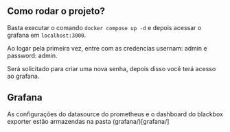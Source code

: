 ## Como rodar o projeto?

Basta executar o comando `docker compose up -d` e depois acessar o grafana em `localhost:3000`.

Ao logar pela primeira vez, entre com as credencias usernam: admin e password: admin.

Será solicitado para criar uma nova senha, depois disso você terá acesso ao grafana.

## Grafana

As configurações do datasource do prometheus e o dashboard do blackbox exporter estão armazendas na pasta (grafana/)[grafana/]